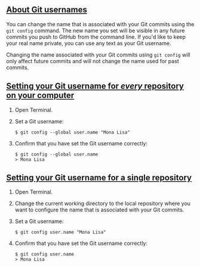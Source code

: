 
## [About Git usernames](https://docs.github.com/en/get-started/getting-started-with-git/setting-your-username-in-git#about-git-usernames)

You can change the name that is associated with your Git commits using the `git config` command. The new name you set will be visible in any future commits you push to GitHub from the command line. If you'd like to keep your real name private, you can use any text as your Git username.

Changing the name associated with your Git commits using `git config` will only affect future commits and will not change the name used for past commits.

## [Setting your Git username for _every_ repository on your computer](https://docs.github.com/en/get-started/getting-started-with-git/setting-your-username-in-git#setting-your-git-username-for-every-repository-on-your-computer)

1.  Open Terminal.

2.  Set a Git username:

    ```shell
    $ git config --global user.name "Mona Lisa"
    ```

3.  Confirm that you have set the Git username correctly:

    ```shell
    $ git config --global user.name
    > Mona Lisa
    ```


## [Setting your Git username for a single repository](https://docs.github.com/en/get-started/getting-started-with-git/setting-your-username-in-git#setting-your-git-username-for-a-single-repository)

1.  Open Terminal.

2.  Change the current working directory to the local repository where you want to configure the name that is associated with your Git commits.

3.  Set a Git username:

    ```shell
    $ git config user.name "Mona Lisa"
    ```

4.  Confirm that you have set the Git username correctly:

    ```shell
    $ git config user.name
    > Mona Lisa
    ```
